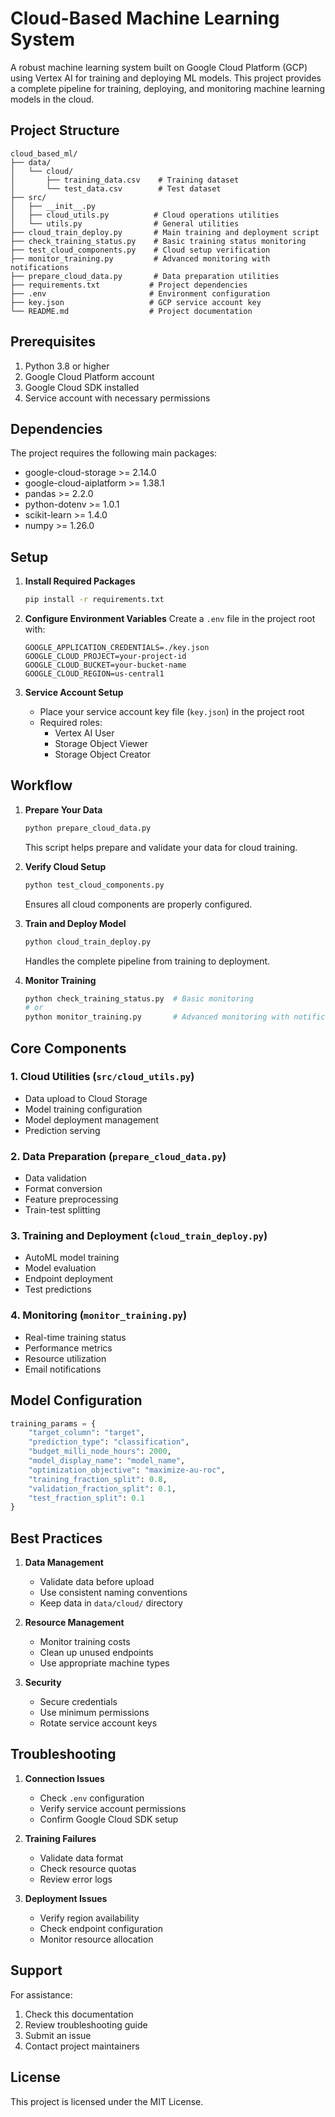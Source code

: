# Cloud-Based Machine Learning System

A robust machine learning system built on Google Cloud Platform (GCP) using Vertex AI for training and deploying ML models. This project provides a complete pipeline for training, deploying, and monitoring machine learning models in the cloud.

## Project Structure

```
cloud_based_ml/
├── data/
│   └── cloud/
│       ├── training_data.csv    # Training dataset
│       └── test_data.csv        # Test dataset
├── src/
│   ├── __init__.py
│   ├── cloud_utils.py          # Cloud operations utilities
│   └── utils.py                # General utilities
├── cloud_train_deploy.py       # Main training and deployment script
├── check_training_status.py    # Basic training status monitoring
├── test_cloud_components.py    # Cloud setup verification
├── monitor_training.py         # Advanced monitoring with notifications
├── prepare_cloud_data.py       # Data preparation utilities
├── requirements.txt           # Project dependencies
├── .env                       # Environment configuration
├── key.json                   # GCP service account key
└── README.md                  # Project documentation
```

## Prerequisites

1. Python 3.8 or higher
2. Google Cloud Platform account
3. Google Cloud SDK installed
4. Service account with necessary permissions

## Dependencies

The project requires the following main packages:

- google-cloud-storage >= 2.14.0
- google-cloud-aiplatform >= 1.38.1
- pandas >= 2.2.0
- python-dotenv >= 1.0.1
- scikit-learn >= 1.4.0
- numpy >= 1.26.0

## Setup

1. **Install Required Packages**

   ```bash
   pip install -r requirements.txt
   ```

2. **Configure Environment Variables**
   Create a `.env` file in the project root with:

   ```
   GOOGLE_APPLICATION_CREDENTIALS=./key.json
   GOOGLE_CLOUD_PROJECT=your-project-id
   GOOGLE_CLOUD_BUCKET=your-bucket-name
   GOOGLE_CLOUD_REGION=us-central1
   ```

3. **Service Account Setup**
   - Place your service account key file (`key.json`) in the project root
   - Required roles:
     - Vertex AI User
     - Storage Object Viewer
     - Storage Object Creator

## Workflow

1. **Prepare Your Data**

   ```bash
   python prepare_cloud_data.py
   ```

   This script helps prepare and validate your data for cloud training.

2. **Verify Cloud Setup**

   ```bash
   python test_cloud_components.py
   ```

   Ensures all cloud components are properly configured.

3. **Train and Deploy Model**

   ```bash
   python cloud_train_deploy.py
   ```

   Handles the complete pipeline from training to deployment.

4. **Monitor Training**
   ```bash
   python check_training_status.py  # Basic monitoring
   # or
   python monitor_training.py       # Advanced monitoring with notifications
   ```

## Core Components

### 1. Cloud Utilities (`src/cloud_utils.py`)

- Data upload to Cloud Storage
- Model training configuration
- Model deployment management
- Prediction serving

### 2. Data Preparation (`prepare_cloud_data.py`)

- Data validation
- Format conversion
- Feature preprocessing
- Train-test splitting

### 3. Training and Deployment (`cloud_train_deploy.py`)

- AutoML model training
- Model evaluation
- Endpoint deployment
- Test predictions

### 4. Monitoring (`monitor_training.py`)

- Real-time training status
- Performance metrics
- Resource utilization
- Email notifications

## Model Configuration

```python
training_params = {
    "target_column": "target",
    "prediction_type": "classification",
    "budget_milli_node_hours": 2000,
    "model_display_name": "model_name",
    "optimization_objective": "maximize-au-roc",
    "training_fraction_split": 0.8,
    "validation_fraction_split": 0.1,
    "test_fraction_split": 0.1
}
```

## Best Practices

1. **Data Management**

   - Validate data before upload
   - Use consistent naming conventions
   - Keep data in `data/cloud/` directory

2. **Resource Management**

   - Monitor training costs
   - Clean up unused endpoints
   - Use appropriate machine types

3. **Security**
   - Secure credentials
   - Use minimum permissions
   - Rotate service account keys

## Troubleshooting

1. **Connection Issues**

   - Check `.env` configuration
   - Verify service account permissions
   - Confirm Google Cloud SDK setup

2. **Training Failures**

   - Validate data format
   - Check resource quotas
   - Review error logs

3. **Deployment Issues**
   - Verify region availability
   - Check endpoint configuration
   - Monitor resource allocation

## Support

For assistance:

1. Check this documentation
2. Review troubleshooting guide
3. Submit an issue
4. Contact project maintainers

## License

This project is licensed under the MIT License.
